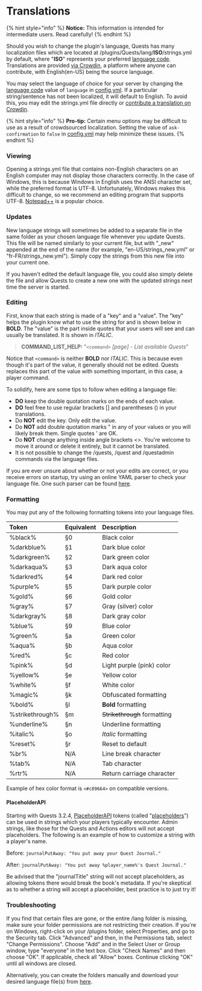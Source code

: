 # Translations

{% hint style="info" %}
**Notice:** This information is intended for intermediate users. Read carefully!
{% endhint %}

Should you wish to change the plugin's language, Quests has many localization files which are located at /plugins/Quests/lang/**ISO**/strings.yml by default, where "**ISO**" represents your preferred [language code](https://support.crowdin.com/api/language-codes/). Translations are provided [via Crowdin](https://crowdin.com/project/translate-quests), a platform where anyone can contribute, with English\(en-US\) being the source language.

You may select the language of choice for your server by changing the [language code](https://support.crowdin.com/api/language-codes/) value of `language` in [config.yml](https://github.com/PikaMug/Quests/wiki/2-%E2%80%90-Configuration). If a particular string/sentence has not been localized, it will default to English. To avoid this, you may edit the strings.yml file directly or [contribute a translation on Crowdin](https://crowdin.com/project/translate-quests).

{% hint style="info" %}
**Pro-tip:** Certain menu options may be difficult to use as a result of crowdsourced localization. Setting the value of `ask-confirmation` to `false` in [config.yml](https://github.com/PikaMug/Quests/wiki/2-%E2%80%90-Configuration) may help minimize these issues.
{% endhint %}

### Viewing

Opening a strings.yml file that contains non-English characters on an English computer may not display those characters correctly. In the case of Windows, this is because Windows in English uses the ANSI character set, while the preferred format is UTF-8. Unfortunately, Windows makes this difficult to change, so we recommend an editing program that supports UTF-8. [Notepad++](https://notepad-plus-plus.org/) is a popular choice.

### Updates

New language strings will sometimes be added to a separate file in the same folder as your chosen language file whenever you update Quests. This file will be named similarly to your current file, but with "\_new" appended at the end of the name \(for example, "en-US/strings\_new.yml" or "fr-FR/strings\_new.yml"\). Simply copy the strings from this new file into your current one.

If you haven't edited the default language file, you could also simply delete the file and allow Quests to create a new one with the updated strings next time the server is started.

### Editing

First, know that each string is made of a "key" and a "value". The "key" helps the plugin know what to use the string for and is shown below in **BOLD**. The "value" is the part inside quotes that your users will see and can usually be translated. It is shown in _ITALIC_.

> **COMMAND\_LIST\_HELP:** "`<command>` _\[page\] - List available Quests_"

Notice that `<command>` is neither **BOLD** nor _ITALIC_. This is because even though it's part of the value, it generally should not be edited. Quests replaces this part of the value with something important, in this case, a player command.

To solidify, here are some tips to follow when editing a language file:

* **DO** keep the double quotation marks on the ends of each value.
* **DO** feel free to use regular brackets \[\] and parentheses \(\) in your translations.
* Do **NOT** edit the key. Only edit the value.
* Do **NOT** add double quotation marks " in any of your values or you will likely break them. Single quotes ' are OK.
* Do **NOT** change anything inside angle brackets &lt;&gt;. You're welcome to move it around or delete it entirely, but it cannot be translated.
* It is not possible to change the /quests, /quest and /questadmin commands via the language files.

If you are ever unsure about whether or not your edits are correct, or you receive errors on startup, try using an online YAML parser to check your language file. One such parser can be found [here](http://yaml-online-parser.appspot.com/).

### Formatting

You may put any of the following formatting tokens into your language files.

| Token | Equivalent | Description |
| :--- | :--- | :--- |
| %black% | §0 | Black color |
| %darkblue% | §1 | Dark blue color |
| %darkgreen% | §2 | Dark green color |
| %darkaqua% | §3 | Dark aqua color |
| %darkred% | §4 | Dark red color |
| %purple% | §5 | Dark purple color |
| %gold% | §6 | Gold color |
| %gray% | §7 | Gray \(silver\) color |
| %darkgray% | §8 | Dark gray color |
| %blue% | §9 | Blue color |
| %green% | §a | Green color |
| %aqua% | §b | Aqua color |
| %red% | §c | Red color |
| %pink% | §d | Light purple \(pink\) color |
| %yellow% | §e | Yellow color |
| %white% | §f | White color |
| %magic% | §k | Obfuscated formatting |
| %bold% | §l | **Bold** formatting |
| %strikethrough% | §m | ~~Strikethrough~~ formatting |
| %underline% | §n | Underline formatting |
| %italic% | §o | _Italic_ formatting |
| %reset% | §r | Reset to default |
| %br% | N/A | Line break character |
| %tab% | N/A | Tab character |
| %rtr% | N/A | Return carriage character |

Example of hex color format is `<#c89664>` on compatible versions.

#### PlaceholderAPI

Starting with Quests 3.2.4, [PlaceholderAPI](https://www.spigotmc.org/wiki/placeholderapi/) tokens \(called "[placeholders](https://www.spigotmc.org/wiki/placeholderapi-placeholders/)"\) can be used in strings which your players typically encounter. Admin strings, like those for the Quests and Actions editors will not accept placeholders. The following is an example of how to customize a string with a player's name.

Before: `journalPutAway: "You put away your Quest Journal."`

After: `journalPutAway: "You put away %player_name%'s Quest Journal."`

Be advised that the "journalTitle" string will not accept placeholders, as allowing tokens there would break the book's metadata. If you're skeptical as to whether a string will accept a placeholder, best practice is to just try it!

### Troubleshooting

If you find that certain files are gone, or the entire /lang folder is missing, make sure your folder permissions are not restricting their creation. If you're on Windows, right-click on your /plugins folder, select Properties, and go to the Security tab. Click "Advanced" and then, in the Permissions tab, select "Change Permissions". Choose "Add" and in the Select User or Group window, type "everyone" in the text box. Click "Check Names" and then choose "OK". If applicable, check all "Allow" boxes. Continue clicking "OK" until all windows are closed.

Alternatively, you can create the folders manually and download your desired language file\(s\) from [here](https://github.com/PikaMug/Quests/tree/master/main/src/main/resources/lang).

